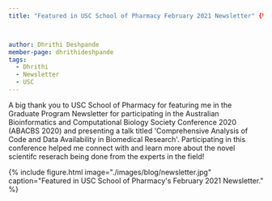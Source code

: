 ```yaml
---
title: "Featured in USC School of Pharmacy February 2021 Newsletter" {% include figure.html image="./images/blog/newsletter.jpg" caption="Featured in USC School of Pharmacy's February 2021 Newsletter." %} 



author: Dhrithi Deshpande
member-page: dhrithideshpande
tags:
  - Dhrithi
  - Newsletter
  - USC
---
```


A big thank you to USC School of Pharmacy for featuring me in the Graduate Program Newsletter for participating in the Australian Bioinformatics and Computational 
Biology Society Conference 2020 (ABACBS 2020) and presenting a talk titled 'Comprehensive Analysis of Code and Data Availability in Biomedical Research'. Participating 
in this conference helped me connect with and learn more about the novel scientifc reserach being done from the experts in the field!

{% include figure.html image="./images/blog/newsletter.jpg" caption="Featured in USC School of Pharmacy's February 2021 Newsletter." %} 
